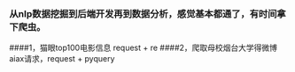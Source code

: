 ### 从nlp数据挖掘到后端开发再到数据分析，感觉基本都通了，有时间拿下爬虫。

####1，猫眼top100电影信息  request + re
####2，爬取母校烟台大学得微博  aiax请求，request + pyquery


